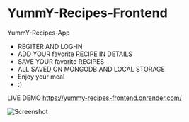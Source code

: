 # YummY-Recipes-Frontend
YummY-Recipes-App

- REGITER AND LOG-IN
- ADD YOUR favorite RECIPE IN DETAILS
- SAVE YOUR favorite RECIPES
- ALL SAVED ON MONGODB AND LOCAL STORAGE 
- Enjoy your meal
- :)

LIVE DEMO
https://yummy-recipes-frontend.onrender.com/

![Screenshot](https://user-images.githubusercontent.com/93940739/224393226-46142d69-d400-4a09-ab89-d4683a9e5842.jpg)
